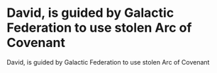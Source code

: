 # David, is guided by Galactic Federation to use stolen Arc of Covenant

David, is guided by Galactic Federation to use stolen Arc of Covenant
